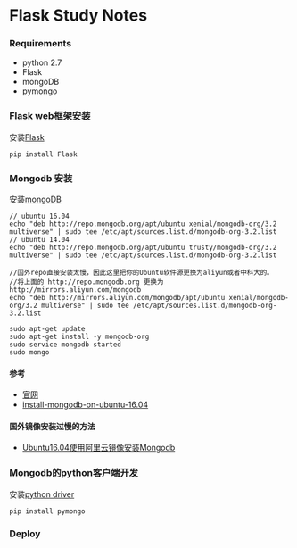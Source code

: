 # Flask Study Notes

### Requirements
 - python 2.7
 - Flask
 - mongoDB
 - pymongo

### Flask web框架安装
安装[Flask](http://flask.pocoo.org/docs/0.11/quickstart/)
```
pip install Flask
```
### Mongodb 安装
安装[mongoDB](https://docs.mongodb.com/manual/installation/)
```
// ubuntu 16.04
echo "deb http://repo.mongodb.org/apt/ubuntu xenial/mongodb-org/3.2 multiverse" | sudo tee /etc/apt/sources.list.d/mongodb-org-3.2.list
// ubuntu 14.04
echo "deb http://repo.mongodb.org/apt/ubuntu trusty/mongodb-org/3.2 multiverse" | sudo tee /etc/apt/sources.list.d/mongodb-org-3.2.list

//国外repo直接安装太慢，因此这里把你的Ubuntu软件源更换为aliyun或者中科大的。
//将上面的 http://repo.mongodb.org 更换为 http://mirrors.aliyun.com/mongodb
echo "deb http://mirrors.aliyun.com/mongodb/apt/ubuntu xenial/mongodb-org/3.2 multiverse" | sudo tee /etc/apt/sources.list.d/mongodb-org-3.2.list

sudo apt-get update
sudo apt-get install -y mongodb-org
sudo service mongodb started
sudo mongo

```

#### 参考
 - [官网](https://docs.mongodb.com/manual/installation/)
 - [install-mongodb-on-ubuntu-16.04](https://www.howtoforge.com/tutorial/install-mongodb-on-ubuntu-16.04/)

#### 国外镜像安装过慢的方法
 - [Ubuntu16.04使用阿里云镜像安装Mongodb](http://www.linuxdiyf.com/linux/26151.html)

### Mongodb的python客户端开发
安装[python driver](https://docs.mongodb.com/getting-started/python/client/)
```
pip install pymongo
```

### Deploy